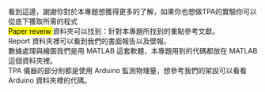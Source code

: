 看到這邊，謝謝你對於本專題想獲得更多的了解，如果你也想做TPA的實驗你可以從底下獲取所需的程式<br>
<mark> Paper reveiw </mark> 資料夾可以找到：針對本專題所找到的重點參考文獻。<br>
Report 資料夾裡可以看到我們的書面報告以及壁報。<br>
數據處理與繪圖我們是用 MATLAB 這套軟體，本專題用到的代碼都放在 MATLAB 這個資料夾裡。<br>
TPA 儀器的部分則都是使用 Arduino 監測物理量，想參考我們的架設可以看看 Arduino 資料夾裡的代碼。<br>
